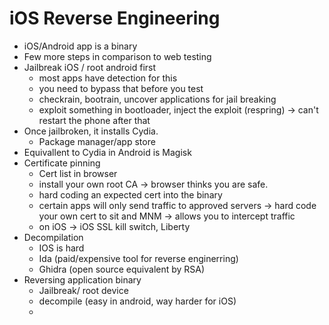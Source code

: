 # iOS Reverse Engineering
* iOS/Android app is a binary
* Few more steps in comparison to web testing
* Jailbreak iOS / root android first
   	* most apps have detection for this
   	* you need to bypass that before you test
   	* checkrain, bootrain, uncover applications for jail breaking
   	* exploit something in bootloader, inject the exploit (respring) -> can't restart the phone after that
* Once jailbroken, it installs Cydia.
   	* Package manager/app store
* Equivallent to Cydia in Android is Magisk
* Certificate pinning
   	* Cert list in browser
   	* install your own root CA -> browser thinks you are safe.
   	* hard coding an expected cert into the binary
   	* certain apps will only send traffic to approved servers -> hard code your own cert to sit and MNM -> allows you to intercept traffic
   	* on iOS -> iOS SSL kill switch, Liberty
* Decompilation
   	* IOS is hard
   	* Ida (paid/expensive tool for reverse enginerring)
   	* Ghidra (open source equivalent by RSA)
* Reversing application binary
   	* Jailbreak/ root device
   	* decompile (easy in android, way harder for iOS)
   	* 

